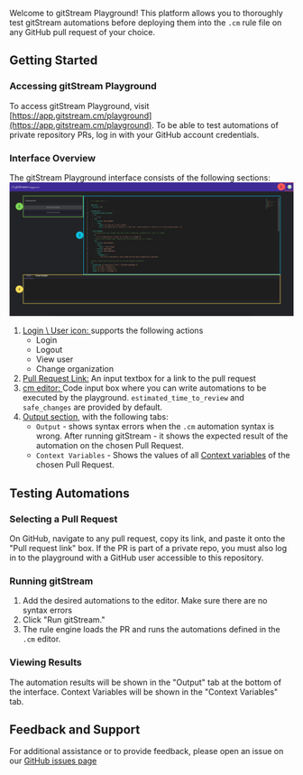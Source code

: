 Welcome to gitStream Playground! This platform allows you to thoroughly test gitStream automations before deploying them into the `.cm` rule file on any GitHub pull request of your choice. 
## Getting Started

### Accessing gitStream Playground

To access gitStream Playground, visit [https://app.gitstream.cm/playground](https://app.gitstream.cm/playground). 
To be able to test automations of private repository PRs, log in with your GitHub account credentials.
### Interface Overview

The gitStream Playground interface consists of the following sections:
![gitStream Playground](screenshots/Playground-Overview.png)

1. <a  href="ff5757"> Login \ User icon: </a> supports  the following actions
	- Login
	- Logout
	- View user
	- Change organization
2. <a href="7ed957">Pull Request Link:</a> An input textbox for a link to the pull request
3. <a href="0cc0df">cm editor: </a> Code input box where you can write automations to be executed by the playground.  `estimated_time_to_review` and `safe_changes` are provided by default.
4. <a href="ffde59">Output section</a>, with the following tabs:
	- `Output` - shows syntax errors when the `.cm` automation syntax is wrong. After running gitStream - it shows the expected result of the automation on the chosen Pull Request.
	- `Context Variables` - Shows the values of all [Context variables](/context-variables) of the chosen Pull Request.
## Testing Automations

### Selecting a Pull Request
On GitHub, navigate to any pull request, copy its link, and paste it onto the "Pull request link" box. If the PR is part of a private repo, you must also log in to the playground with a GitHub user accessible to this repository.

### Running gitStream

1. Add the desired automations to the editor. Make sure there are no syntax errors
2. Click "Run gitStream."
3. The rule engine loads the PR and runs the automations defined in the `.cm` editor.
### Viewing Results

The automation results will be shown in the "Output" tab at the bottom of the interface. Context Variables will be shown in the "Context Variables" tab.

## Feedback and Support

For additional assistance or to provide feedback, please open an issue on our [GitHub issues page](https://github.com/linear-b/gitstream/issues)
